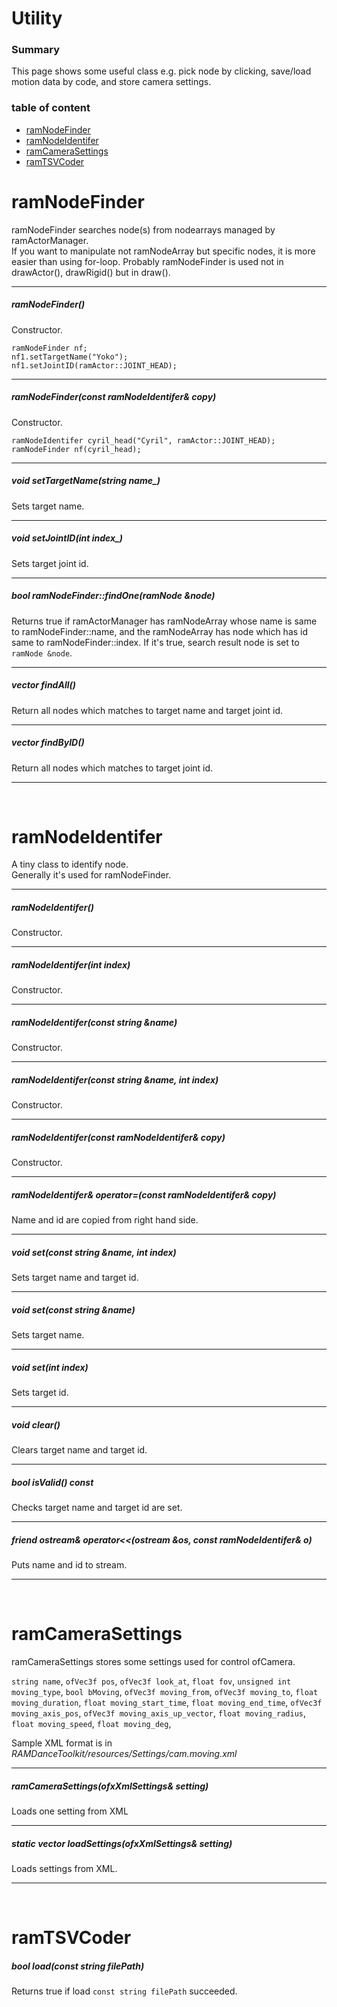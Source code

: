 # Utility

### Summary

This page shows some useful class e.g. pick node by clicking, save/load motion data by code, and store camera settings.

### table of content
- [ramNodeFinder](#wiki-ramNodeFinder)
- [ramNodeIdentifer](#wiki-ramNodeIdentifer)
- [ramCameraSettings](#wiki-ramCameraSettings)
- [ramTSVCoder](#wiki-ramTSVCoder)



<h1 id="wiki-ramNodeFinder">ramNodeFinder</h1>

ramNodeFinder searches node(s) from nodearrays managed by ramActorManager.  
If you want to manipulate not ramNodeArray but specific nodes, it is more easier than using for-loop. Probably ramNodeFinder is used not in drawActor(), drawRigid() but in draw().

---

##### ramNodeFinder()

Constructor.

	ramNodeFinder nf;
	nf1.setTargetName("Yoko");
	nf1.setJointID(ramActor::JOINT_HEAD);

---

##### ramNodeFinder(const ramNodeIdentifer& copy)

Constructor.
	
	ramNodeIdentifer cyril_head("Cyril", ramActor::JOINT_HEAD);
	ramNodeFinder nf(cyril_head);

---

##### void setTargetName(string name_)

Sets target name.

---

##### void setJointID(int index_)

Sets target joint id.

---

##### bool ramNodeFinder::findOne(ramNode &node)

Returns true if ramActorManager has ramNodeArray whose name is same to ramNodeFinder::name, and the ramNodeArray has node which has id same to ramNodeFinder::index. 
If it's true, search result node is set to `ramNode &node`.

---

##### vector<ramNode> findAll()

Return all nodes which matches to target name and target joint id.

---

##### vector<ramNode> findByID()

Return all nodes which matches to target joint id.

---

<br>



<h1 id="wiki-ramNodeIdentifer">ramNodeIdentifer</h1>

A tiny class to identify node.  
Generally it's used for ramNodeFinder.

---

##### ramNodeIdentifer()

Constructor.

---

##### ramNodeIdentifer(int index)

Constructor.

---

##### ramNodeIdentifer(const string &name)

Constructor.

---

##### ramNodeIdentifer(const string &name, int index)

Constructor.

---

##### ramNodeIdentifer(const ramNodeIdentifer& copy)

Constructor.

---

##### ramNodeIdentifer& operator=(const ramNodeIdentifer& copy)

Name and id are copied from right hand side.

---

##### void set(const string &name, int index)

Sets target name and target id.

---

##### void set(const string &name)

Sets target name.

---

##### void set(int index)

Sets target id.

---

##### void clear()

Clears target name and target id.

---

##### bool isValid() const

Checks target name and target id are set.

---

##### friend ostream& operator<<(ostream &os, const ramNodeIdentifer& o)

Puts name and id to stream.

---


<br>


<h1 id="wiki-ramCameraSettings">ramCameraSettings</h1>

ramCameraSettings stores some settings used for control ofCamera.  

`string name`,
`ofVec3f pos`,
`ofVec3f look_at`,
`float fov`,
`unsigned int moving_type`,
`bool bMoving`,
`ofVec3f moving_from`,
`ofVec3f moving_to`,
`float moving_duration`,
`float moving_start_time`,
`float moving_end_time`,
`ofVec3f moving_axis_pos`,
`ofVec3f moving_axis_up_vector`,
`float moving_radius`,
`float moving_speed`,
`float moving_deg`,

Sample XML format is in _RAMDanceToolkit/resources/Settings/cam.moving.xml_


---


##### ramCameraSettings(ofxXmlSettings& setting)

Loads one setting from XML

---

##### static vector<ramCameraSettings> loadSettings(ofxXmlSettings& setting)

Loads settings from XML.

---


<br>


<h1 id="wiki-ramTSVCoder">ramTSVCoder</h1>

##### bool load(const string filePath)

Returns true if load `const string filePath` succeeded.
